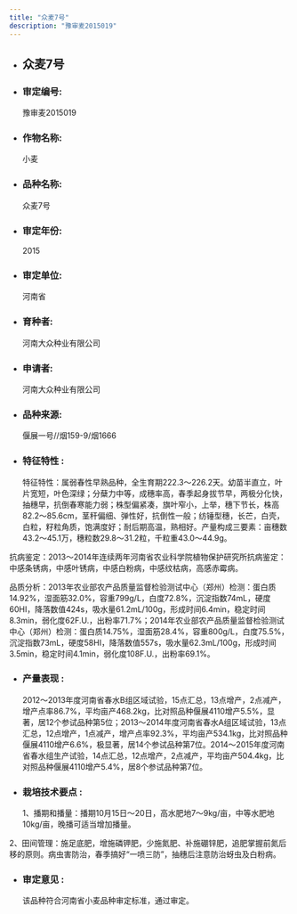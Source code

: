 ```yaml
---
title: "众麦7号"
description: "豫审麦2015019"
---
```

* ## 众麦7号
* ###  审定编号:  
   豫审麦2015019

*  ### 作物名称:  
   小麦

*   ###  品种名称: 
    众麦7号

*   ### 审定年份: 
    2015

*   ### 审定单位:  
    河南省

*   ### 育种者:  
    河南大众种业有限公司

*   ### 申请者:  
    河南大众种业有限公司

*   ### 品种来源:  
    偃展一号//烟159-9/烟1666

*   ### 特征特性 : 
    特征特性：属弱春性早熟品种，全生育期222.3～226.2天。幼苗半直立，叶片宽短，叶色深绿；分蘖力中等，成穗率高，春季起身拔节早，两极分化快，抽穗早，抗倒春寒能力弱；株型偏紧凑，旗叶窄小，上举，穗下节长，株高82.2～85.6cm，茎秆偏细、弹性好，抗倒性一般；纺锤型穗，长芒，白壳，白粒，籽粒角质，饱满度好；耐后期高温，熟相好。产量构成三要素：亩穗数43.2～45.1万，穗粒数29.8～31.2粒，千粒重43.0～44.9g。
抗病鉴定：2013～2014年连续两年河南省农业科学院植物保护研究所抗病鉴定：中感条锈病，中感叶锈病，中感白粉病，中感纹枯病，高感赤霉病。
品质分析：2013年农业部农产品质量监督检验测试中心（郑州）检测：蛋白质14.92%，湿面筋32.0%，容重799g/L，白度72.8%，沉淀指数74mL，硬度60HI，降落数值424s，吸水量61.2mL/100g，形成时间6.4min，稳定时间8.3min，弱化度62F.U.，出粉率71.7%；2014年农业部农产品质量监督检验测试中心（郑州）检测：蛋白质14.75%，湿面筋28.4%，容重800g/L，白度75.5%，沉淀指数73mL，硬度58HI，降落数值557s，吸水量62.3mL/100g，形成时间3.5min，稳定时间4.1min，弱化度108F.U.，出粉率69.1%。


*   ### 产量表现 : 
    2012～2013年度河南省春水B组区域试验，15点汇总，13点增产，2点减产，增产点率86.7%，平均亩产468.2kg，比对照品种偃展4110增产5.5%，显著，居12个参试品种第5位；2013～2014年度河南省春水A组区域试验，13点汇总，12点增产，1点减产，增产点率92.3%，平均亩产534.1kg，比对照品种偃展4110增产6.6%，极显著，居14个参试品种第7位。2014～2015年度河南省春水组生产试验，14点汇总，12点增产，2点减产，平均亩产504.4kg，比对照品种偃展4110增产5.4%，居8个参试品种第7位。

*   ### 栽培技术要点 : 
    1、播期和播量：播期10月15日～20日，高水肥地7～9kg/亩，中等水肥地10kg/亩，晚播可适当增加播量。
2、田间管理：施足底肥，增施磷钾肥，少施氮肥、补施硼锌肥，追肥掌握前氮后移的原则。病虫害防治，春季搞好“一喷三防”，抽穗后注意防治蚜虫及白粉病。


*   ### 审定意见 : 
    该品种符合河南省小麦品种审定标准，通过审定。
